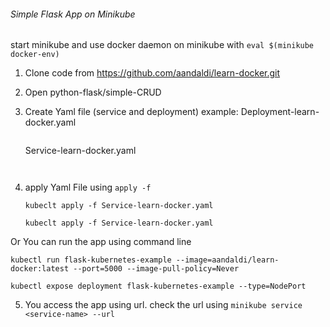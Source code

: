 ###### Simple Flask App on Minikube
start minikube and use docker daemon on minikube with `eval $(minikube docker-env)
`
1. Clone code from https://github.com/aandaldi/learn-docker.git
2. Open python-flask/simple-CRUD
    
    

3. Create Yaml file (service and deployment)
    example:
    Deployment-learn-docker.yaml
    ~~~
    
    ~~~
    
    Service-learn-docker.yaml
    
    ~~~
    

    ~~~
    
4. apply Yaml File using `apply -f`

    `kubeclt apply -f Service-learn-docker.yaml`
    
    `kubeclt apply -f Service-learn-docker.yaml`
    
Or You can run the app using command line 

`kubectl run flask-kubernetes-example --image=aandaldi/learn-docker:latest --port=5000 --image-pull-policy=Never`

`kubectl expose deployment flask-kubernetes-example --type=NodePort`

5. You access the app using url. check the url using `minikube service <service-name> --url`
